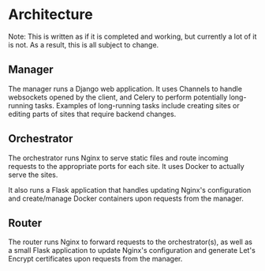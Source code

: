 # Architecture

Note: This is written as if it is completed and working, but currently a lot of it is not. As a result, this is all subject to change.

## Manager

The manager runs a Django web application. It uses Channels to handle websockets opened by the client, and Celery to perform potentially long-running tasks. Examples of long-running tasks include creating sites or editing parts of sites that require backend changes.

## Orchestrator

The orchestrator runs Nginx to serve static files and route incoming requests to the appropriate ports for each site. It uses Docker to actually serve the sites.

It also runs a Flask application that handles updating Nginx's configuration and create/manage Docker containers upon requests from the manager.

## Router

The router runs Nginx to forward requests to the orchestrator(s), as well as a small Flask application to update Nginx's configuration and generate Let's Encrypt certificates upon requests from the manager.
